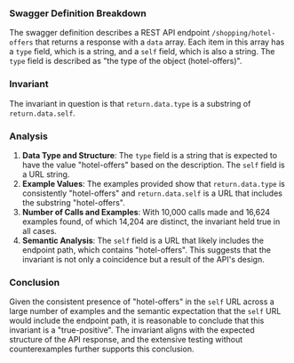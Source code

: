 ### Swagger Definition Breakdown
The swagger definition describes a REST API endpoint `/shopping/hotel-offers` that returns a response with a `data` array. Each item in this array has a `type` field, which is a string, and a `self` field, which is also a string. The `type` field is described as "the type of the object (hotel-offers)".

### Invariant
The invariant in question is that `return.data.type` is a substring of `return.data.self`.

### Analysis
1. **Data Type and Structure**: The `type` field is a string that is expected to have the value "hotel-offers" based on the description. The `self` field is a URL string.
2. **Example Values**: The examples provided show that `return.data.type` is consistently "hotel-offers" and `return.data.self` is a URL that includes the substring "hotel-offers".
3. **Number of Calls and Examples**: With 10,000 calls made and 16,624 examples found, of which 14,204 are distinct, the invariant held true in all cases.
4. **Semantic Analysis**: The `self` field is a URL that likely includes the endpoint path, which contains "hotel-offers". This suggests that the invariant is not only a coincidence but a result of the API's design.

### Conclusion
Given the consistent presence of "hotel-offers" in the `self` URL across a large number of examples and the semantic expectation that the `self` URL would include the endpoint path, it is reasonable to conclude that this invariant is a "true-positive". The invariant aligns with the expected structure of the API response, and the extensive testing without counterexamples further supports this conclusion.
